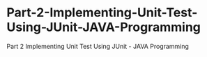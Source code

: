 # Part-2-Implementing-Unit-Test-Using-JUnit-JAVA-Programming
Part 2 Implementing Unit Test Using JUnit - JAVA Programming
